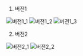 1. 버전1

![버전1_1](https://user-images.githubusercontent.com/64967596/134698638-9dcea1df-47e3-471a-a00e-a987e5294b77.PNG)
![버전1_2](https://user-images.githubusercontent.com/64967596/134698646-ef1547b0-ac3c-4c91-940a-618560331595.PNG)
![버전1_3](https://user-images.githubusercontent.com/64967596/134698648-cf5cc64b-623e-4e64-94ed-09bc9d2bceda.PNG)

2. 버전2

![버전2_1](https://user-images.githubusercontent.com/64967596/134698652-e7f665be-8a84-4127-9594-7bb64ee95fed.PNG)
![버전2_2](https://user-images.githubusercontent.com/64967596/134698653-a3a4d0ce-03a1-41e2-8e65-de4a66d56ab3.PNG)
